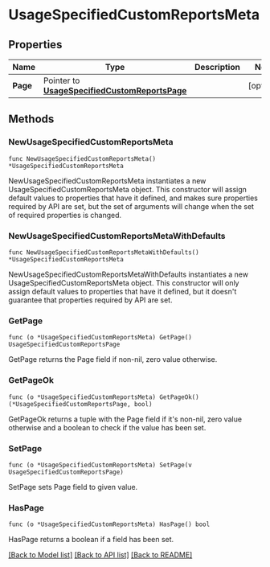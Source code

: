 # UsageSpecifiedCustomReportsMeta

## Properties

| Name     | Type                                                                                 | Description | Notes      |
| -------- | ------------------------------------------------------------------------------------ | ----------- | ---------- |
| **Page** | Pointer to [**UsageSpecifiedCustomReportsPage**](UsageSpecifiedCustomReportsPage.md) |             | [optional] |

## Methods

### NewUsageSpecifiedCustomReportsMeta

`func NewUsageSpecifiedCustomReportsMeta() *UsageSpecifiedCustomReportsMeta`

NewUsageSpecifiedCustomReportsMeta instantiates a new UsageSpecifiedCustomReportsMeta object.
This constructor will assign default values to properties that have it defined,
and makes sure properties required by API are set, but the set of arguments
will change when the set of required properties is changed.

### NewUsageSpecifiedCustomReportsMetaWithDefaults

`func NewUsageSpecifiedCustomReportsMetaWithDefaults() *UsageSpecifiedCustomReportsMeta`

NewUsageSpecifiedCustomReportsMetaWithDefaults instantiates a new UsageSpecifiedCustomReportsMeta object.
This constructor will only assign default values to properties that have it defined,
but it doesn't guarantee that properties required by API are set.

### GetPage

`func (o *UsageSpecifiedCustomReportsMeta) GetPage() UsageSpecifiedCustomReportsPage`

GetPage returns the Page field if non-nil, zero value otherwise.

### GetPageOk

`func (o *UsageSpecifiedCustomReportsMeta) GetPageOk() (*UsageSpecifiedCustomReportsPage, bool)`

GetPageOk returns a tuple with the Page field if it's non-nil, zero value otherwise
and a boolean to check if the value has been set.

### SetPage

`func (o *UsageSpecifiedCustomReportsMeta) SetPage(v UsageSpecifiedCustomReportsPage)`

SetPage sets Page field to given value.

### HasPage

`func (o *UsageSpecifiedCustomReportsMeta) HasPage() bool`

HasPage returns a boolean if a field has been set.

[[Back to Model list]](../README.md#documentation-for-models) [[Back to API list]](../README.md#documentation-for-api-endpoints) [[Back to README]](../README.md)
